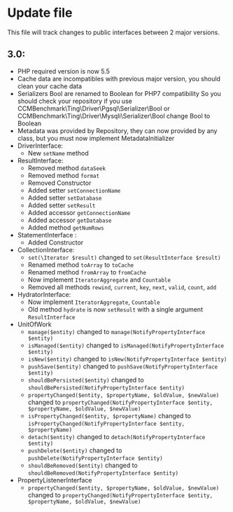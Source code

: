 # Update file
This file will track changes to public interfaces between 2 major versions.

## 3.0:
* PHP required version is now 5.5
* Cache data are incompatibles with previous major version, you should clean your cache data
* Serializers Bool are renamed to Boolean for PHP7 compatibility
    So you should check your repository if you use CCMBenchmark\Ting\Driver\Pgsql\Serializer\Bool or
    CCMBenchmark\Ting\Driver\Mysqli\Serializer\Bool change Bool to Boolean
* Metadata was provided by Repository, they can now provided by any class, but you must now implement MetadataInitializer
* DriverInterface:
    * New ```setName``` method
* ResultInterface:
    * Removed method ```dataSeek```
    * Removed method ```format```
    * Removed Constructor
    * Added setter ```setConnectionName```
    * Added setter ```setDatabase```
    * Added setter ```setResult```
    * Added accessor ```getConnectionName```
    * Added accessor ```getDatabase```
    * Added method ```getNumRows```
* StatementInterface :
    * Added Constructor
* CollectionInterface:
    * ```set(\Iterator $result)``` changed to ```set(ResultInterface $result)```
    * Renamed method ```toArray``` to ```toCache```
    * Renamed method ```fromArray``` to ```fromCache```
    * Now implement ```IteratorAggregate``` and ```Countable```
    * Removed all methods ```rewind```, ```current```, ```key```, ```next```, ```valid```, ```count```, ```add```
* HydratorInterface:
    * Now implement ```IteratorAggregate```, ```Countable```
    * Old method ```hydrate``` is now ```setResult``` with a single argument ```ResultInterface```
* UnitOfWork
    * ```manage($entity)``` changed to ```manage(NotifyPropertyInterface $entity)```
    * ```isManaged($entity)``` changed to ```isManaged(NotifyPropertyInterface $entity)```
    * ```isNew($entity)``` changed to ```isNew(NotifyPropertyInterface $entity)```
    * ```pushSave($entity)``` changed to ```pushSave(NotifyPropertyInterface $entity)```
    * ```shouldBePersisted($entity)``` changed to ```shouldBePersisted(NotifyPropertyInterface $entity)```
    * ```propertyChanged($entity, $propertyName, $oldValue, $newValue)``` changed to ```propertyChanged(NotifyPropertyInterface $entity, $propertyName, $oldValue, $newValue)```
    * ```isPropertyChanged($entity, $propertyName)``` changed to ```isPropertyChanged(NotifyPropertyInterface $entity, $propertyName)```
    * ```detach($entity)``` changed to ```detach(NotifyPropertyInterface $entity)```
    * ```pushDelete($entity)``` changed to ```pushDelete(NotifyPropertyInterface $entity)```
    * ```shouldBeRemoved($entity)``` changed to ```shouldBeRemoved(NotifyPropertyInterface $entity)```
* PropertyListenerInterface
    * ```propertyChanged($entity, $propertyName, $oldValue, $newValue)``` changed to ```propertyChanged(NotifyPropertyInterface $entity, $propertyName, $oldValue, $newValue)```
